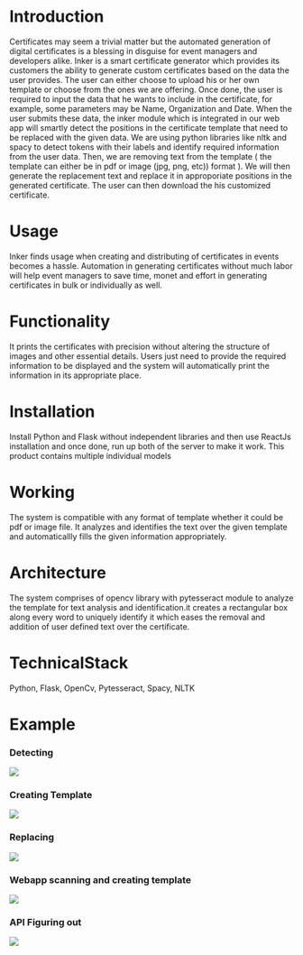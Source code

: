 # Introduction
Certificates may seem a trivial matter but the automated generation of digital certificates is a blessing in disguise for event managers and developers alike. Inker is a smart certificate generator which provides its customers the ability to generate custom certificates based on the data the user provides. The user can either choose to upload his or her own template or choose from the ones we are offering. Once done, the user is required to input the data that he wants to include in the certificate, for example, some parameters may be Name, Organization and Date. When the user submits these data, the inker module which is integrated in our web app will smartly detect the positions in the certificate template that need to be replaced with the given data. We are using python libraries like nltk and spacy to detect tokens with their labels and identify required information from the user data. Then, we are removing text from the template ( the template can either be in pdf or image (jpg, png, etc)) format ). We will then generate the replacement text and replace it in approporiate positions in the generated certificate. The user can then download the his customized certificate. 

# Usage
Inker finds usage when creating and distributing of certificates in events becomes a hassle. Automation in generating certificates without much labor will help event managers to save time, monet and effort in generating certificates in bulk or individually as well. 

# Functionality
It prints the certificates with precision without altering the structure of images and other essential details.
Users just need to provide the required information to be displayed and the system will automatically print the information in its appropriate place. 

# Installation

Install Python and Flask without independent libraries and then use ReactJs installation and once done, run up both of the server to make it work. This product contains multiple individual models

# Working
The system is compatible with any format of template whether it could be pdf or image file. It analyzes and identifies the text over the given template and automaticallly fills the given information appropriately.

# Architecture
The system comprises of opencv library with pytesseract module to analyze the template for text analysis and identification.it creates a rectangular box along every word to uniquely identify it which eases the removal and addition of user defined text over the certificate.

# TechnicalStack
Python,
Flask,
OpenCv,
Pytesseract,
Spacy,
NLTK

# Example

### Detecting

<img src="https://i.stack.imgur.com/FjZmd.png" />

### Creating Template

<img src="https://imgur.com/QdIuVl8.jpg" />

### Replacing

<img src="https://i.stack.imgur.com/K53mD.png" />

### Webapp scanning and creating template

<img src="https://i.stack.imgur.com/gkCT5.png" />

### API Figuring out

<img src="https://i.stack.imgur.com/oYR2l.png" />
